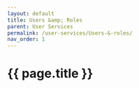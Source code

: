 ```yaml
---
layout: default
title: Users &amp; Roles
parent: User Services
permalink: /user-services/Users-&-roles/
nav_order: 1
---
```


# {{ page.title }}

